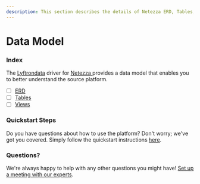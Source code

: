 ```yaml
---
description: This section describes the details of Netezza ERD, Tables, and Views.
---
```


# Data Model

### Index

The  [Lyftrondata](https://www.lyftrondata.com/) driver for [Netezza](https://www.lyftrondata.com/integration/netezza/)[ ](https://www.lyftrondata.com/integration/netezza/)provides a data model that enables you to better understand the source platform.

* [ ] [ERD](../../../technology-analytics/netezza/data-model/erd.md)
* [ ] [Tables](../../../technology-analytics/netezza/data-model/tables.md)
* [ ] [Views](../../../technology-analytics/netezza/data-model/views.md)

### Quickstart Steps

Do you have questions about how to use the platform? Don't worry; we've got you covered. Simply follow the quickstart instructions [here](../../../../quickstart-steps.md).

### Questions? <a href="#questions" id="questions"></a>

We're always happy to help with any other questions you might have! [Set up a meeting with our experts](https://www.lyftrondata.com/book-a-meeting/).

